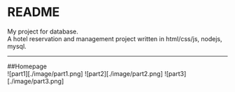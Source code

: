 README
===========================
My project for database.  
A hotel reservation and management project written in html/css/js, nodejs, mysql.   
****

##Homepage  
![part1][./image/part1.png]
![part2][./image/part2.png]
![part3][./image/part3.png]
